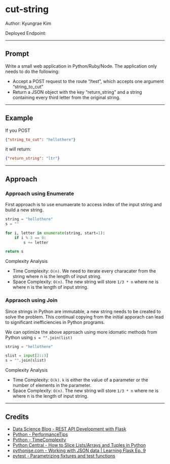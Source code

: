 # cut-string

Author: Kyungrae Kim

Deployed Endpoint:

----

## Prompt

Write a small web application in Python/Ruby/Node. The application only needs to do the following:

* Accept a POST request to the route “/test”, which accepts one argument “string_to_cut”
* Return a JSON object with the key “return_string” and a string containing every third letter from the original string.

----

## Example

If you POST

```json
{"string_to_cut": "hellothere"}
```

it will return:

```json
{"return_string": "ltr"}
```

----

## Approach

### Approach using Enumerate

First approach is to use enumaerate to access index of the input string and build a new string.

```Python
string = "hellothere"
s = ""

for i, letter in enumerate(string, start=1):
    if i % 3 == 0:
        s += letter

return s
```

Complexity Analysis

* Time Complexity: ```O(n)```. We need to iterate every characater from the string where n is the length of input string.
* Space Complexity: ```O(n)```. The new string will store  ```1/3 * n``` where ne is where n is the length of input string.

### Appraoch using Join

Since strings in Python are immutable, a new string needs to be created to solve the problem. This continual copying from the initial apporach can lead to significant inefficiencies in Python programs.

We can optimize the above approach using more idomatic methods from Python using ```s = "".join(list)```

```Python
string = "hellothere"

slist = input[2::3]
s = "".join(slist)
```

Complexity Analysis

* Time Complexity: ```O(k)```. ```k``` is either the value of a parameter or the number of elements in the parameter.
* Space Complexity: ```O(n)```. The new string will store  ```1/3 * n``` where ne is where n is the length of input string.

----

## Credits

* [Data Science Blog - REST API Development with Flask](https://www.datascienceblog.net/post/programming/flask-api-development/)
* [Python - PerformanceTips](https://wiki.python.org/moin/PythonSpeed/PerformanceTips)
* [Python - TimeComplexity](https://wiki.python.org/moin/TimeComplexity#list)
* [Python Central - How to Slice Lists/Arrays and Tuples in Python](https://www.pythoncentral.io/how-to-slice-listsarrays-and-tuples-in-python/)
* [pythonise.com - Working with JSON data | Learning Flask Ep. 9](https://pythonise.com/series/learning-flask/working-with-json-in-flask)
* [pytest - Parametrizing fixtures and test functions](https://docs.pytest.org/en/latest/parametrize.html)
